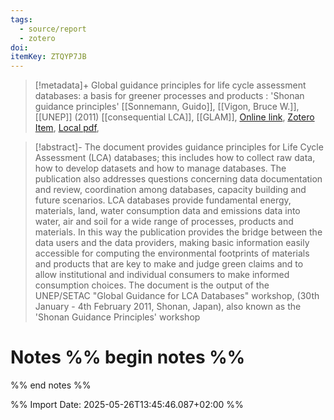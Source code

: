 ```yaml
---
tags:
  - source/report
  - zotero
doi: 
itemKey: ZTQYP7JB
---
```

>[!metadata]+
> Global guidance principles for life cycle assessment databases: a basis for greener processes and products : 'Shonan guidance principles'
> [[Sonnemann, Guido]], [[Vigon, Bruce W.]], 
> [[UNEP]] (2011)
> [[consequential LCA]], [[GLAM]], 
> [Online link](), [Zotero Item](zotero://select/library/items/ZTQYP7JB), [Local pdf](file://C:/Users/aburg/Documents/references/zotero/storage/H2CVUYID/Sonnemann2011_Globalguidance.pdf), 

>[!abstract]-
>The document provides guidance principles for Life Cycle Assessment (LCA) databases; this includes how to collect raw data, how to develop datasets and how to manage databases. The publication also addresses questions concerning data documentation and review, coordination among databases, capacity building and future scenarios. LCA databases provide fundamental energy, materials, land, water consumption data and emissions data into water, air and soil for a wide range of processes, products and materials. In this way the publication provides the bridge between the data users and the data providers, making basic information easily accessible for computing the environmental footprints of materials and products that are key to make and judge green claims and to allow institutional and individual consumers to make informed consumption choices. The document is the output of the UNEP/SETAC "Global Guidance for LCA Databases" workshop, (30th January - 4th February 2011, Shonan, Japan), also known as the 'Shonan Guidance Principles' workshop

# Notes %% begin notes %%

%% end notes %%




%% Import Date: 2025-05-26T13:45:46.087+02:00 %%
